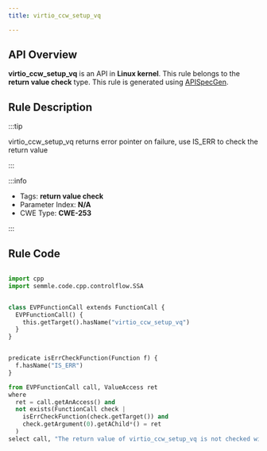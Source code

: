 ```yaml
---
title: virtio_ccw_setup_vq

---
```



## API Overview
**virtio_ccw_setup_vq** is an API in **Linux kernel**. This rule belongs to the **return value check** type. This rule is generated using [APISpecGen](../../tools/APISpecGen).
## Rule Description

:::tip

virtio_ccw_setup_vq returns error pointer on failure, use IS_ERR to check the return value

:::

:::info

- Tags: **return value check**
- Parameter Index: **N/A**
- CWE Type: **CWE-253**

:::

## Rule Code
```python

import cpp
import semmle.code.cpp.controlflow.SSA


class EVPFunctionCall extends FunctionCall {
  EVPFunctionCall() {
    this.getTarget().hasName("virtio_ccw_setup_vq")
  }
}


predicate isErrCheckFunction(Function f) {
  f.hasName("IS_ERR") 
}

from EVPFunctionCall call, ValueAccess ret
where
  ret = call.getAnAccess() and
  not exists(FunctionCall check |
    isErrCheckFunction(check.getTarget()) and
    check.getArgument(0).getAChild*() = ret
  )
select call, "The return value of virtio_ccw_setup_vq is not checked with IS_ERR."
    
```